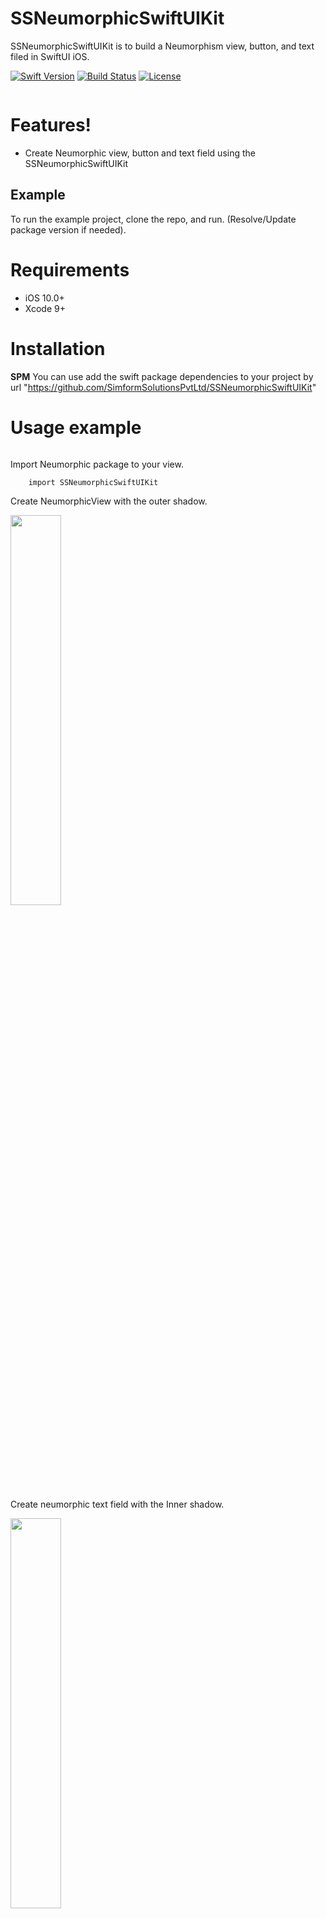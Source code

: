 # SSNeumorphicSwiftUIKit

SSNeumorphicSwiftUIKit is to build a Neumorphism view, button, and text filed in SwiftUI iOS.

[![Swift Version][swift-image]][swift-url]
[![Build Status][travis-image]][travis-url]
[![License][license-image]][license-url]

<img src="">

# Features!
- Create Neumorphic view, button and text field using the SSNeumorphicSwiftUIKit

## Example

To run the example project, clone the repo, and run. (Resolve/Update package version if needed).

# Requirements
- iOS 10.0+
- Xcode 9+

# Installation
 **SPM**
    You can use add the swift package dependencies to your project by url "https://github.com/SimformSolutionsPvtLtd/SSNeumorphicSwiftUIKit"

# Usage example

   <img src="">
 
Import Neumorphic package to your view.
        
        import SSNeumorphicSwiftUIKit

Create NeumorphicView with the outer shadow.

 <img src="" width="40%">

        
Create neumorphic text field with the Inner shadow.

<img src="" width="40%">
 

Create neumorphic button with the Outer shadow.

<img src="" width="40%">
 
    
Create neumorphic rounded button with the inner shadow.

   <img src="" width="40%">

## TODO

Customise properties 

## License

SSNeumorphicSwiftUIKit is available under the MIT license. See the LICENSE file for more info.


[swift-image]:https://img.shields.io/badge/swift-5.0-orange.svg
[swift-url]: https://swift.org/
[license-image]: https://img.shields.io/badge/License-MIT-blue.svg
[license-url]: LICENSE
[travis-image]: https://img.shields.io/travis/dbader/node-datadog-metrics/master.svg?style=flat-square
[travis-url]: https://travis-ci.org/dbader/node-datadog-metrics
